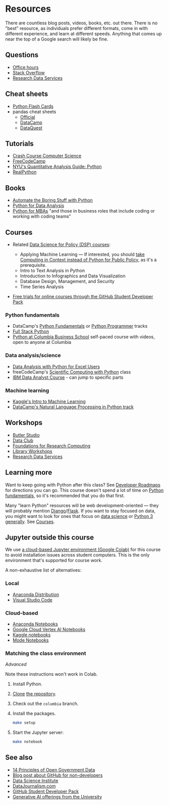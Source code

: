 # Resources

There are countless blog posts, videos, books, etc. out there. There is no "best" resource, as individuals prefer different formats, come in with different experience, and learn at different speeds. Anything that comes up near the top of a Google search will likely be fine.

## Questions

- [Office hours](syllabus.md#instructor-information)
- [Stack Overflow](https://stackoverflow.com/)
- [Research Data Services](https://library.columbia.edu/services/research-data-services.html)


## Cheat sheets

- [Python Flash Cards](https://nostarch.com/pythonflashcards)
- pandas cheat sheets
   - [Official](https://pandas.pydata.org/Pandas_Cheat_Sheet.pdf)
   - [DataCamp](https://www.datacamp.com/cheat-sheet/pandas-cheat-sheet-for-data-science-in-python)
   - [DataQuest](https://www.dataquest.io/blog/pandas-cheat-sheet/)

## Tutorials

- [Crash Course Computer Science](https://thecrashcourse.com/topic/computerscience/)
- [FreeCodeCamp](https://www.freecodecamp.org/learn/data-analysis-with-python/)
- [NYU's Quantitative Analysis Guide: Python](https://guides.nyu.edu/quant/python)
- [RealPython](https://realpython.com/tutorials/all/)

## Books

- [Automate the Boring Stuff with Python](https://automatetheboringstuff.com/)
- [Python for Data Analysis](https://wesmckinney.com/book/)
- [Python for MBAs](https://clio.columbia.edu/catalog/15536430) "and those in business roles that include coding or working with coding teams"

## Courses

- Related [Data Science for Policy (DSP) courses](https://www.sipa.columbia.edu/sipa-education/bulletin/dsp#dsp-requirements):
   - Applying Machine Learning — If interested, you should [take Computing in Context instead of Python for Public Policy](index.md#comparison-to-computing-in-context), as it's a prerequisite.
   - Intro to Text Analysis in Python
   - Introduction to Infographics and Data Visualization
   - Database Design, Management, and Security
   - Time Series Analysis

- [Free trials for online courses through the GitHub Student Developer Pack](https://education.github.com/pack?sort=popularity&tag=Learn#offers)

### Python fundamentals

- DataCamp's [Python Fundamentals](https://www.datacamp.com/tracks/python-fundamentals) or [Python Programmer](https://www.datacamp.com/tracks/python-programmer) tracks
- [Full Stack Python](https://www.fullstackpython.com/)
- [Python at Columbia Business School](https://academics.gsb.columbia.edu/python) self-paced course with videos, open to anyone at Columbia

### Data analysis/science


- [Data Analysis with Python for Excel Users](https://www.youtube.com/watch?v=WcDaZ67TVRo)
- freeCodeCamp's [Scientific Computing with Python](https://www.freecodecamp.org/learn/scientific-computing-with-python/) class
- [IBM Data Analyst Course](https://www.youtube.com/watch?v=1PAy6d16ADQ) - can jump to specific parts

### Machine learning

- [Kaggle's Intro to Machine Learning](https://www.kaggle.com/learn/intro-to-machine-learning)
- [DataCamp's Natural Language Processing in Python track](https://www.datacamp.com/tracks/natural-language-processing-in-python)

## Workshops

- [Butler Studio](https://studio.cul.columbia.edu/)
- [Data Club](https://library.columbia.edu/services/research-data-services/data-club.html)
- [Foundations for Research Computing](https://rcfoundations.research.columbia.edu/)
- [Library Workshops](https://library.columbia.edu/using-libraries/workshops.html)
- [Research Data Services](https://library.columbia.edu/services/research-data-services.html)


## Learning more

Want to keep going with Python after this class? See [Developer Roadmaps](https://roadmap.sh/) for directions you can go. This course doesn't spend a lot of time on [Python fundamentals](#python-fundamentals), so it's recommended that you do that first.

Many "learn Python" resources will be web development-oriented — they will probably mention [Django](https://www.djangoproject.com/)/[Flask](https://flask.palletsprojects.com/). If you want to stay focused on data, you might want to look for ones that focus on [data science](#data-analysisscience) or [Python 3 generally](#python-fundamentals). See [Courses](#courses).

## Jupyter outside this course

We use [a cloud-based Jupyter environment (Google Colab)](lecture_0.ipynb#jupyter) for this course to avoid installation issues across student computers. This is the only environment that's supported for course work.

A non-exhaustive list of alternatives:

### Local

- [Anaconda Distribution](https://www.anaconda.com/download)
- [Visual Studio Code](https://code.visualstudio.com/docs/datascience/jupyter-notebooks)

### Cloud-based

- [Anaconda Notebooks](https://www.anaconda.com/products/notebooks)
- [Google Cloud Vertex AI Notebooks](https://cloud.google.com/vertex-ai-notebooks)
- [Kaggle notebooks](https://www.kaggle.com/code)
- [Mode Notebooks](https://mode.com/help/articles/notebook)

### Matching the class environment

_Advanced_

Note these instructions won't work in Colab.

1. Install Python.
1. [Clone](https://docs.github.com/en/repositories/creating-and-managing-repositories/cloning-a-repository) [the repository](https://github.com/afeld/python-public-policy/tree/columbia).
1. Check out the `columbia` branch.
1. Install the packages.

   ```sh
   make setup
   ```

1. Start the Jupyter server:

   ```sh
   make notebook
   ```

## See also

- [14 Principles of Open Government Data](https://opengovdata.io/2014/principles/)
- [Blog post about GitHub for non-developers](https://medium.com/nyc-planning-digital/git-what-extolling-githubs-virtues-to-non-coders-6cc11f1a5fd2)
- [Data Science Institute](https://datascience.columbia.edu/)
- [DataJournalism.com](https://datajournalism.com/)
- [GitHub Student Developer Pack](https://education.github.com/pack)
- [Generative AI offerings from the University](https://www.cuit.columbia.edu/content/ai-services)
